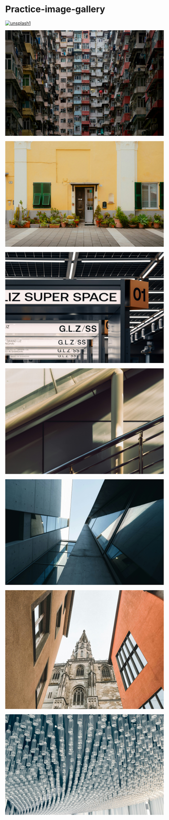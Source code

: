# Practice-image-gallery

[![unsplash1](img/unsplash1.jpg)](https://unsplash.com/photos/a-large-building-with-a-clock-on-the-front-of-it-JKhExrK5S3U?utm_content=creditShareLink&utm_medium=referral&utm_source=unsplash)

[![unsplash2](img/unsplash2.jpg)](https://unsplash.com/photos/a-very-tall-building-with-lots-of-windows-and-balconies-gswzJWQ4urw)

[![unsplash3](img/unsplash3.jpg)](https://unsplash.com/photos/a-yellow-building-with-green-shutters-and-potted-plants-zFZi6x1VgKw)

[![unsplash4](img/unsplash4.jpg)](https://unsplash.com/photos/a-subway-station-with-a-bunch-of-signs-hanging-from-the-ceiling-0AjL1Y-uNzY)

[![unsplash5](img/unsplash5.jpg)](https://unsplash.com/photos/a-close-up-of-a-metal-hand-rail-near-a-building-sPdHPJ3rxl4)

[![unsplash6](img/unsplash6.jpg)](https://unsplash.com/photos/looking-up-at-a-tall-building-with-a-sky-in-the-background-8_LJyxkCkwc)

[![unsplash7](img/unsplash7.jpg)](https://unsplash.com/photos/looking-up-at-a-cathedral-from-between-two-buildings-lir0JPPNtdw)

[![unsplash8](img/unsplash8.jpg)](https://unsplash.com/photos/a-ceiling-made-of-plastic-tubes-and-lights-AbRLmwemsvM)

